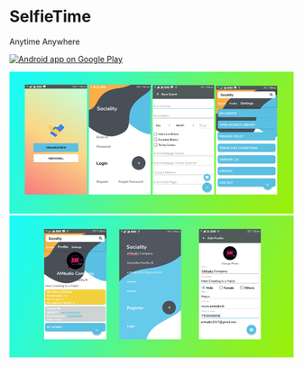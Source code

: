 # SelfieTime
Anytime Anywhere

<a href="https://play.google.com/store/apps/details?id=com.selfietime.selfietime">
  <img alt="Android app on Google Play" src="https://developer.android.com/images/brand/en_app_rgb_wo_45.png" />
</a>

![Sociality](https://github.com/anandhamurthy/Sociality/blob/master/screenshot/ss1.png)
![Sociality](https://github.com/anandhamurthy/Sociality/blob/master/screenshot/ss2.png)

